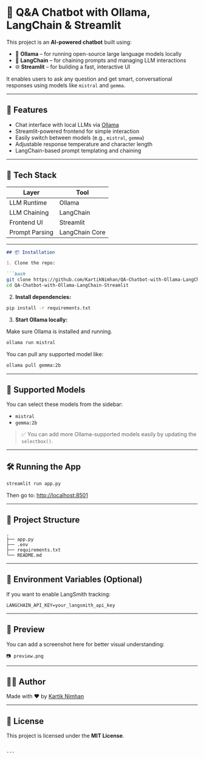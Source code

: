 # 🤖 Q&A Chatbot with Ollama, LangChain & Streamlit

This project is an **AI-powered chatbot** built using:

- 🧠 **Ollama** – for running open-source large language models locally  
- 🔗 **LangChain** – for chaining prompts and managing LLM interactions  
- 🌐 **Streamlit** – for building a fast, interactive UI

It enables users to ask any question and get smart, conversational responses using models like `mistral` and `gemma`.

---

## 🚀 Features

- Chat interface with local LLMs via [Ollama](https://ollama.com/)
- Streamlit-powered frontend for simple interaction
- Easily switch between models (e.g., `mistral`, `gemma`)
- Adjustable response temperature and character length
- LangChain-based prompt templating and chaining

---

## 🧰 Tech Stack

| Layer        | Tool          |
|--------------|---------------|
| LLM Runtime  | Ollama        |
| LLM Chaining | LangChain     |
| Frontend UI  | Streamlit     |
| Prompt Parsing | LangChain Core |

---
````markdown
## 📦 Installation

1. Clone the repo:

```bash
git clone https://github.com/KartikNimhan/QA-Chatbot-with-Ollama-LangChain-Streamlit.git
cd QA-Chatbot-with-Ollama-LangChain-Streamlit
````

2. **Install dependencies:**

```bash
pip install -r requirements.txt
```

3. **Start Ollama locally:**

Make sure Ollama is installed and running.

```bash
ollama run mistral
```

You can pull any supported model like:

```bash
ollama pull gemma:2b
```

---

## 🧠 Supported Models

You can select these models from the sidebar:

* `mistral`
* `gemma:2b`

> ✅ You can add more Ollama-supported models easily by updating the `selectbox()`.

---

## 🛠 Running the App

```bash
streamlit run app.py
```

Then go to:
[http://localhost:8501](http://localhost:8501)

---

## 📂 Project Structure

```
.
├── app.py
├── .env
├── requirements.txt
└── README.md
```

---

## 📌 Environment Variables (Optional)

If you want to enable LangSmith tracking:

```env
LANGCHAIN_API_KEY=your_langsmith_api_key
```

---

## 📸 Preview

You can add a screenshot here for better visual understanding:

```
📷 preview.png
```

---

## 👨‍💻 Author

Made with ❤️ by [Kartik Nimhan](https://github.com/KartikNimhan)

---

## 📜 License

This project is licensed under the **MIT License**.

```

---
